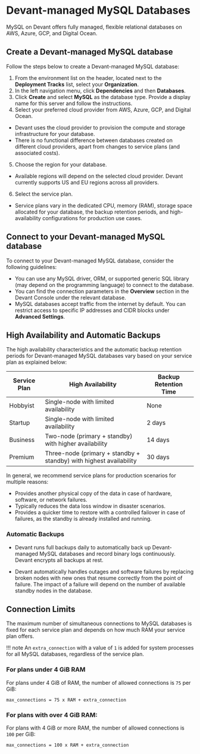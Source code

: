 # Devant-managed MySQL Databases

MySQL on Devant offers fully managed, flexible relational databases on AWS, Azure, GCP, and Digital Ocean.

## Create a Devant-managed MySQL database

Follow the steps below to create a Devant-managed MySQL database:

1. From the environment list on the header, located next to the **Deployment Tracks** list, select your **Organization**.
2. In the left navigation menu, click **Dependencies** and then **Databases**.
3. Click **Create** and select **MySQL** as the database type. Provide a display name for this server and follow the instructions.
4. Select your preferred cloud provider from AWS, Azure, GCP, and Digital Ocean.
- Devant uses the cloud provider to provision the compute and storage infrastructure for your database.
- There is no functional difference between databases created on different cloud providers, apart from changes to service plans (and associated costs).
5. Choose the region for your database.
- Available regions will depend on the selected cloud provider. Devant currently supports US and EU regions across all providers.
6. Select the service plan.
- Service plans vary in the dedicated CPU, memory (RAM), storage space allocated for your database, the backup retention periods, and high-availability configurations for production use cases.

## Connect to your Devant-managed MySQL database

To connect to your Devant-managed MySQL database, consider the following guidelines:

- You can use any MySQL driver, ORM, or supported generic SQL library (may depend on the programming language) to connect to the database.
- You can find the connection parameters in the **Overview** section in the Devant Console under the relevant database.
- MySQL databases accept traffic from the internet by default. You can restrict access to specific IP addresses and CIDR blocks under **Advanced Settings**.

## High Availability and Automatic Backups

The high availability characteristics and the automatic backup retention periods for Devant-managed MySQL databases vary based on your service plan as explained below:

| Service Plan | High Availability                                                  | Backup Retention Time |
|--------------|--------------------------------------------------------------------|-----------------------|
| Hobbyist     | Single-node with limited availability                              | None                  |
| Startup      | Single-node with limited availability                              | 2 days                |
| Business     | Two-node (primary + standby) with higher availability              | 14 days               |
| Premium      | Three-node (primary + standby + standby) with highest availability | 30 days               |

In general, we recommend service plans for production scenarios for multiple reasons:
- Provides another physical copy of the data in case of hardware, software, or network failures.
- Typically reduces the data loss window in disaster scenarios.
- Provides a quicker time to restore with a controlled failover in case of failures, as the standby is already installed and running.

### Automatic Backups

- Devant runs full backups daily to automatically back up Devant-managed MySQL databases and record binary logs continuously.
  Devant encrypts all backups at rest.

- Devant automatically handles outages and software failures by replacing broken nodes with new ones that resume correctly from the point of failure. The impact of a failure will depend on the number of available standby nodes in the database.

## Connection Limits

The maximum number of simultaneous connections to MySQL databases is fixed for each service plan and depends on how much RAM your service plan offers.

!!! note
    An `extra_connection` with a value of `1` is added for system processes for all MySQL databases, regardless of the service plan.

### For plans under 4 GiB RAM

For plans under 4 GiB of RAM, the number of allowed connections is `75` per GiB:

```
max_connections = 75 x RAM + extra_connection
```

### For plans with over 4 GiB RAM:

For plans with 4 GiB or more RAM, the number of allowed connections is `100` per GiB:

```
max_connections = 100 x RAM + extra_connection
```
